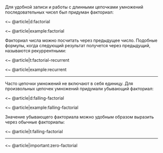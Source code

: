Для удобной записи и работы с длинными цепочками умножений последовательных чисел был придуман факториал:

<~ @article|d:factorial

<~ @article|example:factorial

Факториал числа можно посчитать через предыдущее число.
Подобные формулы, когда следующий результат получется через предыдущий, называются рекуррентными:

<~ @article|t:factorial-recurrent

<~ @article|example:recurrent

---

Часто цепочки умножений не включают в себя единицу.
Для произвольных цепочек умножений придумали убывающий факториал:


<~ @article|d:falling-factorial

<~ @article|example:falling-factorial

Значение убывающего факториала можно удобным образом выразить через обычные факториалы:

<~ @article|t:falling-factorial

---

<~ @article|important:zero-factorial